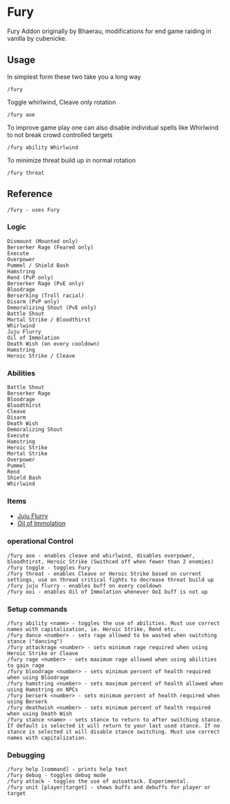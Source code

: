 # Fury
Fury Addon originally by Bhaerau, modifications for end game raiding in vanilla by cubenicke.

## Usage

In simplest form these two take you a long way
```
/fury
```
Toggle whirlwind, Cleave only rotation
```
/fury aoe
```

To improve game play one can also disable individual spells like Whirlwind to not break crowd controlled targets
```
/fury ability Whirlwind
```
To minimize threat build up in normal rotation
```
/fury threat
```

## Reference
```
/fury - uses Fury
```
### Logic
    Dismount (Mounted only)
    Berserker Rage (Feared only)
    Execute
    Overpower
    Pummel / Shield Bash
    Hamstring
    Rend (PvP only)
    Berserker Rage (PvE only)
    Bloodrage
    Berserking (Troll racial)
    Disarm (PvP only)
    Demoralizing Shout (PvE only)
    Battle Shout
    Mortal Strike / Bloodthirst
    Whirlwind
    Juju Flurry
	Oil of Immolation
    Death Wish (on every cooldown)
    Hamstring
    Heroic Strike / Cleave

### Abilities
    Battle Shout
    Berserker Rage
    Bloodrage
    Bloodthirst
    Cleave
    Disarm
    Death Wish
    Demoralizing Shout
    Execute
    Hamstring
    Heroic Strike
    Mortal Strike
    Overpower
    Pummel
    Rend
    Shield Bash
    Whirlwind

### Items
  * [Juju Flurry](https://classicdb.ch/?item=12450)
  * [Oil of Immolation](https://classicdb.ch/?item=8956)

### operational Control
```
/fury aoe - enables cleave and whirlwind, disables overpower, bloodhtirst, Heroic Strike (Swithced off when fewer than 2 enemies)
/fury toggle - toggles Fury
/fury threat - enables Cleave or Heroic Strike based on current settings, use on thread critical fights to decrease threat build up
/fury juju flurry - enables buff on every cooldown
/fury ooi - enables Oil of Immolation whenever OoI buff is not up
```
### Setup commands
```
/fury ability <name> - toggles the use of abilities. Must use correct names with capitalization, ie. Heroic Strike, Rend etc.
/fury dance <number> - sets rage allowed to be wasted when switching stance ("dancing")
/fury attackrage <number> - sets minimum rage required when using Heroic Strike or Cleave
/fury rage <number> - sets maximum rage allowed when using abilities to gain rage
/fury bloodrage <number> - sets minimum percent of health required when using Bloodrage
/fury hamstring <number> - sets maximum percent of health allowed when using Hamstring on NPCs
/fury berserk <number> - sets minimum percent of health required when using Berserk
/fury deathwish <number> - sets minimum percent of health required when using Death Wish
/fury stance <name> - sets stance to return to after switching stance. If default is selected it will return to your last used stance. If no stance is selected it will disable stance switching. Must use correct names with capitalization.
```
### Debugging
```
/fury help [command] - prints help text
/fury debug - toggles debug mode
/fury attack - toggles the use of autoattack. Experimental.
/fury unit [player|target] - shows buffs and debuffs for player or target
```